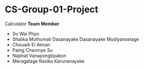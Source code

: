 # CS-Group-01-Project
Calculator
**Team Member**
 * Su Wai Phyo
 * Shalika Muthumali Dasanayake Dasanayake Mudiyanselage
 * Chouaib El Atman
 * Paing Chanmye Su
 * Naphat Vanapongtipakon
 * Meragalage Rasika Karunanayake

